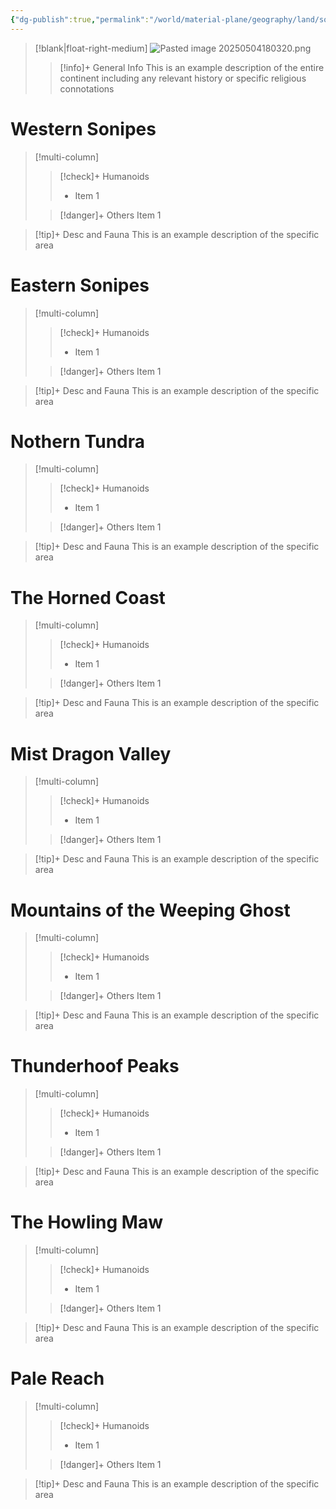 ```yaml
---
{"dg-publish":true,"permalink":"/world/material-plane/geography/land/sonipes-mundi/"}
---
```


>[!blank|float-right-medium]
>![Pasted image 20250504180320.png](/img/user/z_Assets/Pasted%20image%2020250504180320.png)
>
>>[!info]+ General Info
>>This is an example description of the entire continent including any relevant history or specific religious connotations 

# Western Sonipes

>[!multi-column]
>
>>[!check]+ Humanoids
>>- Item 1
>
>>[!danger]+ Others
>>Item 1

>[!tip]+ Desc and Fauna
>This is an example description of the specific area

# Eastern Sonipes

>[!multi-column]
>
>>[!check]+ Humanoids
>>- Item 1
>
>>[!danger]+ Others
>>Item 1

>[!tip]+ Desc and Fauna
>This is an example description of the specific area

# Nothern Tundra

>[!multi-column]
>
>>[!check]+ Humanoids
>>- Item 1
>
>>[!danger]+ Others
>>Item 1

>[!tip]+ Desc and Fauna
>This is an example description of the specific area

# The Horned Coast

>[!multi-column]
>
>>[!check]+ Humanoids
>>- Item 1
>
>>[!danger]+ Others
>>Item 1

>[!tip]+ Desc and Fauna
>This is an example description of the specific area

# Mist Dragon Valley 

>[!multi-column]
>
>>[!check]+ Humanoids
>>- Item 1
>
>>[!danger]+ Others
>>Item 1

>[!tip]+ Desc and Fauna
>This is an example description of the specific area

# Mountains of the Weeping Ghost

>[!multi-column]
>
>>[!check]+ Humanoids
>>- Item 1
>
>>[!danger]+ Others
>>Item 1

>[!tip]+ Desc and Fauna
>This is an example description of the specific area

# Thunderhoof Peaks

>[!multi-column]
>
>>[!check]+ Humanoids
>>- Item 1
>
>>[!danger]+ Others
>>Item 1

>[!tip]+ Desc and Fauna
>This is an example description of the specific area

# The Howling Maw

>[!multi-column]
>
>>[!check]+ Humanoids
>>- Item 1
>
>>[!danger]+ Others
>>Item 1

>[!tip]+ Desc and Fauna
>This is an example description of the specific area

# Pale Reach

>[!multi-column]
>
>>[!check]+ Humanoids
>>- Item 1
>
>>[!danger]+ Others
>>Item 1

>[!tip]+ Desc and Fauna
>This is an example description of the specific area
